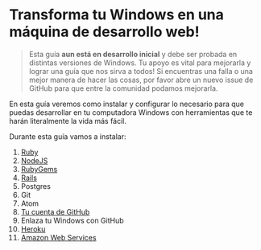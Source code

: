 # Transforma tu Windows en una máquina de desarrollo web!

> Esta guía **aun está en desarrollo inicial** y debe ser probada en distintas versiones de Windows. Tu apoyo es vital para mejorarla y lograr una guía que nos sirva a todos! Si encuentras una falla o una mejor manera de hacer las cosas, por favor abre un nuevo issue de GitHub para que entre la comunidad podamos mejorarla.

En esta guía veremos como instalar y configurar lo necesario para que puedas desarrollar en tu computadora Windows con herramientas que te harán literalmente la vida más fácil.

Durante esta guía vamos a instalar:

1. [Ruby][win-ruby]
1. [NodeJS][win-nodejs]
1. [RubyGems][win-rubygems]
1. [Rails][win-rails]
1. Postgres
1. Git
1. Atom
1. [Tu cuenta de GitHub][github-account]
1. Enlaza tu Windows con GitHub
1. [Heroku][heroku-account]
1. [Amazon Web Services][aws-account]

[atom-macos]: atom-macos.md
[aws-account]: aws-account.md
[github-account]: github-account.md
[github-link-macos]: github-link-macos.md
[heroku-account]: heroku-account.md
[win-git]: win-git.md
[win-nodejs]: win-nodejs.md
[win-postgres]: win-posgres.md
[win-rails]: win-rails.md
[win-ruby]: win-ruby.md
[win-rubygems]: win-rubygems.md
